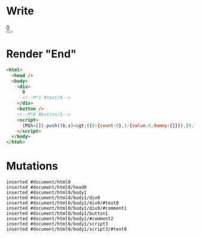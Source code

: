 # Write
  <div>0<!M*1 #text/0></div><button></button><!M*0 #button/1><script>(M$h=[]).push((b,s)=>({0:{count:0},1:{value:0,dummy:{}}}),[0,"packages/translator-tags/src/__tests__/fixtures/component-attrs-intersection/template.marko_0_count",])</script>


# Render "End"
```html
<html>
  <head />
  <body>
    <div>
      0
      <!--M*1 #text/0-->
    </div>
    <button />
    <!--M*0 #button/1-->
    <script>
      (M$h=[]).push((b,s)=&gt;({0:{count:0},1:{value:0,dummy:{}}}),[0,"packages/translator-tags/src/__tests__/fixtures/component-attrs-intersection/template.marko_0_count",])
    </script>
  </body>
</html>
```

# Mutations
```
inserted #document/html0
inserted #document/html0/head0
inserted #document/html0/body1
inserted #document/html0/body1/div0
inserted #document/html0/body1/div0/#text0
inserted #document/html0/body1/div0/#comment1
inserted #document/html0/body1/button1
inserted #document/html0/body1/#comment2
inserted #document/html0/body1/script3
inserted #document/html0/body1/script3/#text0
```